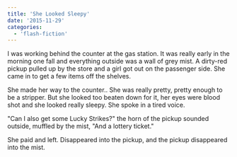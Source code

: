 ```yaml
---
title: 'She Looked Sleepy'
date: '2015-11-29'
categories:
  - 'flash-fiction'
---
```


I was working behind the counter at the gas station. It was really early in the
morning one fall and everything outside was a wall of grey mist. A dirty-red
pickup pulled up by the store and a girl got out on the passenger side. She came
in to get a few items off the shelves.

She made her way to the counter.. She was really pretty, pretty enough to be a
stripper. But she looked too beaten down for it, her eyes were blood shot and
she looked really sleepy. She spoke in a tired voice.

"Can I also get some Lucky Strikes?" the horn of the pickup sounded outside,
muffled by the mist, "And a lottery ticket."

She paid and left. Disappeared into the pickup, and the pickup disappeared into
the mist.
